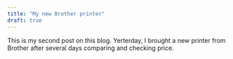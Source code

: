 ```yaml
---
title: "My new Brother printer"
draft: true
---
```


This is my second post on this blog.
Yerterday, I brought a new printer from Brother after several days comparing and checking price.
